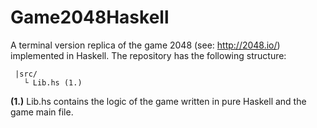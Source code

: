 # Game2048Haskell

A terminal version replica of the game 2048 (see: http://2048.io/) implemented in Haskell.
The repository has the following structure:

```
 |src/
   └ Lib.hs (1.)
```

**(1.)** Lib.hs contains the logic of the game written in pure Haskell
and the game main file. 




